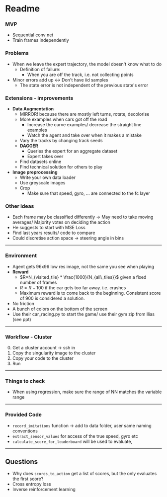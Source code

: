 # Readme
### MVP
* Sequential conv net
* Train frames independently


### Problems
* When we leave the expert trajectory, the model doesn't know what to do
    * Definition of failure:
        * When you are off the track, i.e. not collecting points
* Minor errors add up <-> Don't have iid samples
    * The state error is not independent of the previous state's error


### Extensions - improvements
* **Data Augmentation**
    * MIRROR! because there are mostly left turns, rotate, decolorise
    * More examples when cars got off the road
        * Increase the curve examples/ decrease the straight line examples
        * Watch the agent and take over when it makes a mistake
    * Vary the tracks by changing track seeds
    * **DAGGER**
        * Queries the expert for an aggregate dataset
        * Expert takes over
    * Find datasets online
    * Find technical solution for others to play
* **Image preprocessing**
    * Write your own data loader
    * Use greyscale images
    * Crop 
        * Make sure that speed, gyro, ... are connected to the fc layer
    
  
### Other ideas
* Each frame may be classified differently -> May need to take moving averages/ Majority votes on deciding the action
* He suggests to start with MSE Loss
* Find last years results/ code to compare
* Could discretise action space -> steering angle in bins


--------------------------
### Environment 
* Agent gets 96x96 low res image, not the same you see when playing
* **Reward**
    * $R=N_{visited_tile} * \frac{1000}{N_{all\_tiles}}$ given a fixed number of frames
    * $R =R-100$ if the car gets too far away. i.e. crashes
    * Maximum reward is to come back to the beginning. Consistent score of 900 is considered a solution. 
* No friction
* A bunch of colors on the bottom of the screen
* Use their car_racing.py to start the game/ use their gym zip from Ilias (see ppt)


----------------
### Workflow - Cluster
0. Get a cluster account -> ssh in
1. Copy the singularity image to the cluster
2. Copy your code to the cluster
3. Run


-------------
### Things to check
* When using regression, make sure the range of NN matches the variable range


-------------
### Provided Code
* `record_imitations` function -> add to data folder, user same naming conventions
* `extract_sensor_values` for access of the true speed, gyro etc
* `calculate_score_for_leaderboard` will be used to evaluate, 


--------------
## Questions
* Why does `scores_to_action` get a list of scores, but the only evaluates the first score?
* Cross entropy loss
* Inverse reinforcement learning